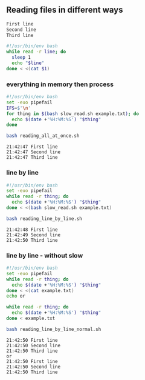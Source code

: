 ## Reading files in different ways

```bash
First line
Second line
Third line
```

```bash
#!/usr/bin/env bash
while read -r line; do
  sleep 1
  echo "$line"
done < <(cat $1)
```
### everything in memory then process

```bash
#!/usr/bin/env bash
set -euo pipefail
IFS=$'\n'
for thing in $(bash slow_read.sh example.txt); do
  echo $(date +'%H:%M:%S') "$thing"
done
```
```bash
bash reading_all_at_once.sh
```
```
21:42:47 First line
21:42:47 Second line
21:42:47 Third line
```
### line by line

```bash
#!/usr/bin/env bash
set -euo pipefail
while read -r thing; do
  echo $(date +'%H:%M:%S') "$thing"
done < <(bash slow_read.sh example.txt)


```
```bash
bash reading_line_by_line.sh
```
```
21:42:48 First line
21:42:49 Second line
21:42:50 Third line
```
### line by line - without slow

```bash
#!/usr/bin/env bash
set -euo pipefail
while read -r thing; do
  echo $(date +'%H:%M:%S') "$thing"
done < <(cat example.txt)
echo or

while read -r thing; do
  echo $(date +'%H:%M:%S') "$thing"
done < example.txt


```
```bash
bash reading_line_by_line_normal.sh
```
```
21:42:50 First line
21:42:50 Second line
21:42:50 Third line
or
21:42:50 First line
21:42:50 Second line
21:42:50 Third line
```
